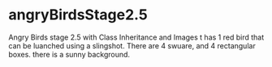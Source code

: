 # angryBirdsStage2.5
Angry Birds stage 2.5 with Class Inheritance and Images
t has 1 red bird that can be luanched using a slingshot.
There are 4 swuare, and 4 rectangular boxes.
there is a sunny background.